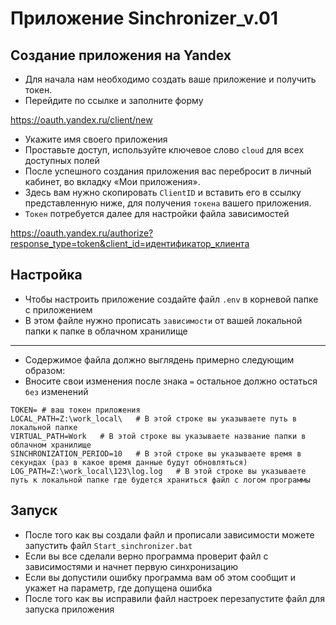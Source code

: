 # Приложение Sinchronizer_v.01
## Создание приложения на Yandex
* Для начала нам необходимо создать ваше приложение и получить токен.
* Перейдите по ссылке и заполните форму

https://oauth.yandex.ru/client/new
* Укажите имя своего приложения
* Проставьте доступ, используйте ключевое слово `cloud` для всех доступных полей
* После успешного создания приложения вас перебросит в личный кабинет, во вкладку «Мои приложения».
* Здесь вам нужно скопировать `ClientID` и вставить его в ссылку представленную ниже, для получения `токена` вашего приложения.
* `Токен` потребуется далее для настройки файла зависимостей

https://oauth.yandex.ru/authorize?response_type=token&client_id=идентификатор_клиента

## Настройка 
* Чтобы настроить приложение создайте файл `.env` в корневой папке с приложением
* В этом файле нужно прописать `зависимости` от вашей локальной папки к папке в облачном хранилище
---
* Cодержимое файла должно выглядень примерно следующим образом:
* Вносите свои изменения после знака `=` остальное должно остаться `без` изменений
```
TOKEN= # ваш токен приложения
LOCAL_PATH=Z:\work_local\   # В этой строке вы указываете путь в локальной папке
VIRTUAL_PATH=Work   # В этой строке вы указываете название папки в облачном хранилище
SINCHRONIZATION_PERIOD=10   # В этой строке вы указываете время в секундах (раз в какое время данные будут обновляться)
LOG_PATH=Z:\work_local\123\log.log   # В этой строке вы указываете путь к локальной папке где будется храниться файл с логом программы
```
## Запуск
* После того как вы создали файл и прописали зависимости можете запустить файл `Start_sinchronizer.bat`
* Если вы все сделали верно программа проверит файл с зависимостями и начнет первую синхронизацию
* Если вы допустили ошибку программа вам об этом сообщит и укажет на параметр, где допущена ошибка
* После того как вы исправили файл настроек перезапустите файл для запуска приложения
